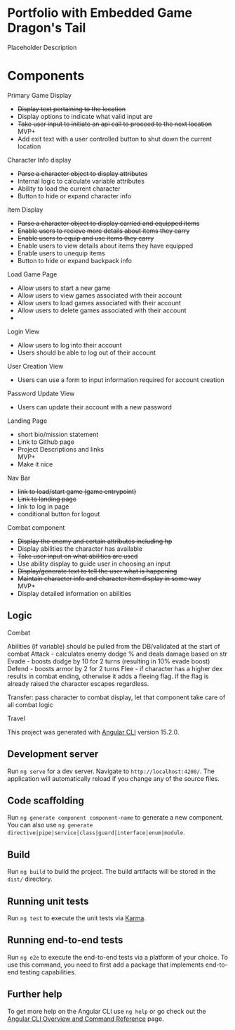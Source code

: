 # Portfolio with Embedded Game Dragon's Tail

Placeholder Description


# Components
Primary Game Display
<ul>
<li><s>Display text pertaining to the location</s></li>
<li>Display options to indicate what valid input are</li>
<li><s>Take user input to initiate an api call to proceed to the next location</s></li>
MVP+
<li>Add exit text with a user controlled button to shut down the current location</li>
</ul>
Character Info display
<ul>
<li><s>Parse a character object to display attributes</s></li>
<li>Internal logic to calculate variable attributes</li>
<li>Ability to load the current character</li>
<li>Button to hide or expand character info</li>
</ul>
Item Display
<ul>
<li><s>Parse a character object to display carried and equipped items</s></li>
<li><s>Enable users to recieve more details about items they carry</s></li>
<li><s>Enable users to equip and use items they carry</s></li>
<li>Enable users to view details about items they have equipped</li>
<li>Enable users to unequip items</li>
<li>Button to hide or expand backpack info</li>
</ul>
Load Game Page
<ul>
<li>Allow users to start a new game</li>
<li>Allow users to view games associated with their account</li>
<li>Allow users to load games associated with their account</li>
<li>Allow users to delete games associated with their account</li>
<li></li>
 </ul>
Login View
<ul>
<li>Allow users to log into their account</li>
<li>Users should be able to log out of their account</li>
</ul>
User Creation View
<ul>
<li>Users can use a form to input information required for account creation</li>
</ul>
Password Update View
<ul>
<li>Users can update their account with a new password</li>
</ul>
Landing Page
<ul>
<li>short bio/mission statement</li>
<li>Link to Github page</li>
<li>Project Descriptions and links</li>
MVP+
<li>Make it nice</li>
</ul>
Nav Bar
<ul>
<li><s>link to load/start game (game entrypoint)</s></li>
<li><s>Link to landing page</s></li>
<li>link to log in page</li>
<li>conditional button for logout</li>
</ul>
Combat component
<ul>
<li><s>Display the enemy and certain attributes including hp</s></li>
<li>Display abilities the character has available</li>
<li><s>Take user input on what abilities are used</s></li>
<li>Use ability display to guide user in choosing an input</li>
<li><s>Display/generate text to tell the user what is happening</s></li>
<li><s>Maintain character info and character item display in some way</s></li>
MVP+
<li>Display detailed information on abilities</li>
</ul>

## Logic 
Combat

Abilities (if variable) should be pulled from the DB/validated at the start of combat
    Attack - calculates enemy dodge % and deals damage based on str
    Evade - boosts dodge by 10 for 2 turns (resulting in 10% evade boost)
    Defend - boosts armor by 2 for 2 turns
    Flee - if character has a higher dex results in combat ending, otherwise it adds a fleeing flag. if the flag is already raised the character escapes regardless.

Transfer:
pass character to combat display, let that component take care of all combat logic

Travel


This project was generated with [Angular CLI](https://github.com/angular/angular-cli) version 15.2.0.

## Development server

Run `ng serve` for a dev server. Navigate to `http://localhost:4200/`. The application will automatically reload if you change any of the source files.

## Code scaffolding

Run `ng generate component component-name` to generate a new component. You can also use `ng generate directive|pipe|service|class|guard|interface|enum|module`.

## Build

Run `ng build` to build the project. The build artifacts will be stored in the `dist/` directory.

## Running unit tests

Run `ng test` to execute the unit tests via [Karma](https://karma-runner.github.io).

## Running end-to-end tests

Run `ng e2e` to execute the end-to-end tests via a platform of your choice. To use this command, you need to first add a package that implements end-to-end testing capabilities.

## Further help

To get more help on the Angular CLI use `ng help` or go check out the [Angular CLI Overview and Command Reference](https://angular.io/cli) page.
